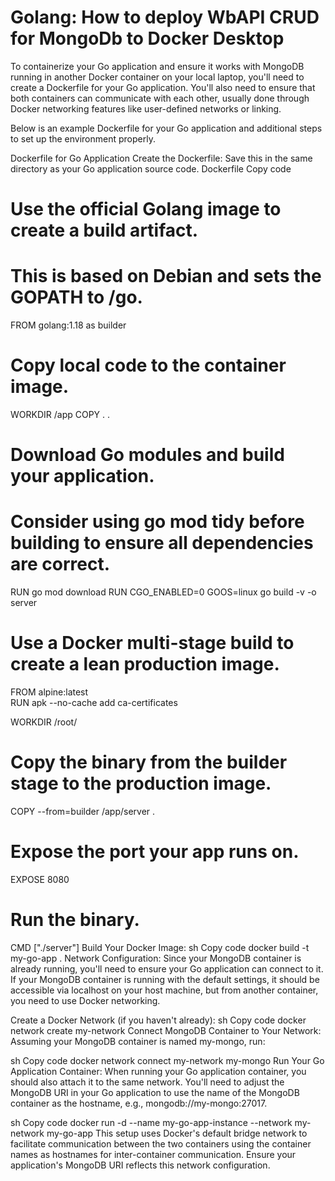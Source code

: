 #  Golang: How to deploy WbAPI CRUD for MongoDb to Docker Desktop


To containerize your Go application and ensure it works with MongoDB running in another Docker container on your local laptop, you'll need to create a Dockerfile for your Go application. You'll also need to ensure that both containers can communicate with each other, usually done through Docker networking features like user-defined networks or linking.

Below is an example Dockerfile for your Go application and additional steps to set up the environment properly.

Dockerfile for Go Application
Create the Dockerfile: Save this in the same directory as your Go application source code.
Dockerfile
Copy code
# Use the official Golang image to create a build artifact.
# This is based on Debian and sets the GOPATH to /go.
FROM golang:1.18 as builder

# Copy local code to the container image.
WORKDIR /app
COPY . .

# Download Go modules and build your application.
# Consider using go mod tidy before building to ensure all dependencies are correct.
RUN go mod download
RUN CGO_ENABLED=0 GOOS=linux go build -v -o server

# Use a Docker multi-stage build to create a lean production image.
FROM alpine:latest  
RUN apk --no-cache add ca-certificates

WORKDIR /root/
# Copy the binary from the builder stage to the production image.
COPY --from=builder /app/server .

# Expose the port your app runs on.
EXPOSE 8080

# Run the binary.
CMD ["./server"]
Build Your Docker Image:
sh
Copy code
docker build -t my-go-app .
Network Configuration:
Since your MongoDB container is already running, you'll need to ensure your Go application can connect to it. If your MongoDB container is running with the default settings, it should be accessible via localhost on your host machine, but from another container, you need to use Docker networking.

Create a Docker Network (if you haven't already):
sh
Copy code
docker network create my-network
Connect MongoDB Container to Your Network:
Assuming your MongoDB container is named my-mongo, run:

sh
Copy code
docker network connect my-network my-mongo
Run Your Go Application Container:
When running your Go application container, you should also attach it to the same network. You'll need to adjust the MongoDB URI in your Go application to use the name of the MongoDB container as the hostname, e.g., mongodb://my-mongo:27017.

sh
Copy code
docker run -d --name my-go-app-instance --network my-network my-go-app
This setup uses Docker's default bridge network to facilitate communication between the two containers using the container names as hostnames for inter-container communication. Ensure your application's MongoDB URI reflects this network configuration.
